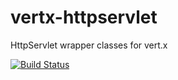 # vertx-httpservlet

HttpServlet wrapper classes for vert.x

[![Build Status](https://travis-ci.org/ef-labs/vertx-httpservlet.png)](https://travis-ci.org/ef-labs/vertx-httpservlet)

